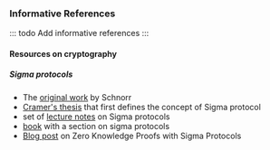 ### Informative References

::: todo
Add informative references
:::

#### Resources on cryptography

##### Sigma protocols

 - The [original work](https://d-nb.info/1156214580/34) by Schnorr
 - [Cramer's thesis](https://ir.cwi.nl/pub/21438) that first defines the concept of Sigma protocol
 - set of [lecture notes](http://www.daimi.au.dk/~ivan/Sigma.pdf) on Sigma protocols
 - [book](https://link.springer.com/book/10.1007/978-3-642-14303-8) with a section on sigma protocols
 - [Blog post](https://medium.com/@loveshharchandani/zero-knowledge-proofs-with-sigma-protocols-91e94858a1fb) on Zero Knowledge Proofs with Sigma Protocols
